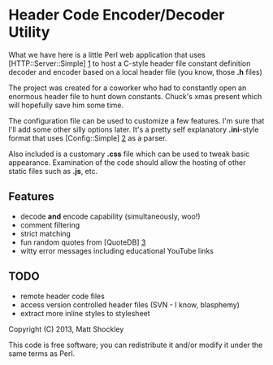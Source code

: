 Header Code Encoder/Decoder Utility 
====================================

What we have here is a little Perl web application that uses [HTTP::Server::Simple] [1] to host a C-style header file constant definition decoder and encoder based on a local header file (you know, those **.h** files)

The project was created for a coworker who had to constantly open an enormous header file to hunt down constants. Chuck's xmas present which will hopefully save him some time.

The configuration file can be used to customize a few features. I'm sure that I'll add some other silly options later. It's a pretty self explanatory **.ini**-style format that uses [Config::Simple] [2] as a parser.  

Also included is a customary **.css** file which can be used to tweak basic appearance. Examination of the code should allow the hosting of other static files such as **.js**, etc.   

Features
---------

* decode **and** encode capability (simultaneously, woo!)
* comment filtering
* strict matching
* fun random quotes from [QuoteDB] [3]
* witty error messages including educational YouTube links

TODO
-----

* remote header code files
* access version controlled header files (SVN - I know, blasphemy)
* extract more inline styles to stylesheet

[1]: http://search.cpan.org/~jesse/HTTP-Server-Simple-0.44/lib/HTTP/Server/Simple.pm	"HTTP::Server::Simple"
[2]: http://search.cpan.org/~sherzodr/Config-Simple-4.59/Simple.pm "Config::Simple"
[3]: http://www.quotedb.com/	"QuoteDB"

Copyright (C) 2013, Matt Shockley

This code is free software; you
can redistribute it and/or modify it under the same terms
as Perl.